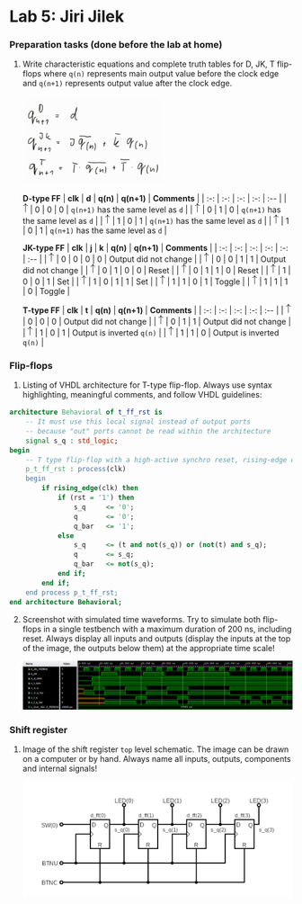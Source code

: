 # Lab 5: Jiri Jilek

### Preparation tasks (done before the lab at home)

1. Write characteristic equations and complete truth tables for D, JK, T flip-flops where `q(n)` represents main output value before the clock edge and `q(n+1)` represents output value after the clock edge.

   <img src="images/equations.jpg" alt="Characteristic equations" width="250"/>

   **D-type FF**
   | **clk** | **d** | **q(n)** | **q(n+1)** | **Comments** |
   | :-: | :-: | :-: | :-: | :-- |
   | ![rising](images/eq_uparrow.png) | 0 | 0 | 0 | `q(n+1)` has the same level as `d` |
   | ![rising](images/eq_uparrow.png) | 0 | 1 | 0 | `q(n+1)` has the same level as `d` |
   | ![rising](images/eq_uparrow.png) | 1 | 0 | 1 | `q(n+1)` has the same level as `d` |
   | ![rising](images/eq_uparrow.png) | 1 | 0 | 1 | `q(n+1)` has the same level as `d` |

   **JK-type FF**
   | **clk** | **j** | **k** | **q(n)** | **q(n+1)** | **Comments** |
   | :-: | :-: | :-: | :-: | :-: | :-- |
   | ![rising](images/eq_uparrow.png) | 0 | 0 | 0 | 0 | Output did not change |
   | ![rising](images/eq_uparrow.png) | 0 | 0 | 1 | 1 | Output did not change |
   | ![rising](images/eq_uparrow.png) | 0 | 1 | 0 | 0 | Reset |
   | ![rising](images/eq_uparrow.png) | 0 | 1 | 1 | 0 | Reset |
   | ![rising](images/eq_uparrow.png) | 1 | 0 | 0 | 1 | Set |
   | ![rising](images/eq_uparrow.png) | 1 | 0 | 1 | 1 | Set |
   | ![rising](images/eq_uparrow.png) | 1 | 1 | 0 | 1 | Toggle |
   | ![rising](images/eq_uparrow.png) | 1 | 1 | 1 | 0 | Toggle |

   **T-type FF**
   | **clk** | **t** | **q(n)** | **q(n+1)** | **Comments** |
   | :-: | :-: | :-: | :-: | :-- |
   | ![rising](images/eq_uparrow.png) | 0 | 0 | 0 | Output did not change |
   | ![rising](images/eq_uparrow.png) | 0 | 1 | 1 | Output did not change |
   | ![rising](images/eq_uparrow.png) | 1 | 0 | 1 | Output is inverted `q(n)` |
   | ![rising](images/eq_uparrow.png) | 1 | 1 | 0 | Output is inverted `q(n)` |


### Flip-flops

1. Listing of VHDL architecture for T-type flip-flop. Always use syntax highlighting, meaningful comments, and follow VHDL guidelines:

```vhdl
architecture Behavioral of t_ff_rst is
    -- It must use this local signal instead of output ports
    -- because "out" ports cannot be read within the architecture
    signal s_q : std_logic;
begin
    -- T type flip-flop with a high-active synchro reset, rising-edge clk.
    p_t_ff_rst : process(clk)
    begin
        if rising_edge(clk) then
            if (rst = '1') then
                s_q     <= '0';
                q       <= '0';
                q_bar   <= '1';
            else
                s_q     <= (t and not(s_q)) or (not(t) and s_q);
                q       <= s_q;
                q_bar   <= not(s_q);
            end if;
        end if;
    end process p_t_ff_rst;
end architecture Behavioral;
```

2. Screenshot with simulated time waveforms. Try to simulate both flip-flops in a single testbench with a maximum duration of 200 ns, including reset. Always display all inputs and outputs (display the inputs at the top of the image, the outputs below them) at the appropriate time scale!

   ![signals](images/signals.png)

### Shift register

1. Image of the shift register `top` level schematic. The image can be drawn on a computer or by hand. Always name all inputs, outputs, components and internal signals!

   ![schametic](images/circuit.png)
